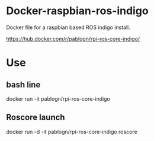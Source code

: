 # Docker-raspbian-ros-indigo

Docker file for a raspbian based ROS indigo install.

https://hub.docker.com/r/pablogn/rpi-ros-core-indigo/

# Use

## bash line

docker run -it pablogn/rpi-ros-core-indigo

## Roscore launch

docker run -d -it pablogn/rpi-ros-core-indigo roscore
